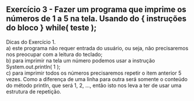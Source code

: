 ## Exercício 3 - Fazer um programa que imprime os números de 1 a 5 na tela. Usando do { instruções do bloco } while( teste );

Dicas do Exercício 1.<br>
a) este programa não requer entrada do usuário, ou seja, não precisaremos nos preocupar com a leitura do teclado;
<br>
b) para imprimir na tela um número podemos usar a instrução System.out.println( 1 );
<br>
c) para imprimir todos os números precisaremos repetir o item anterior 5 vezes. Como a diferença de uma linha para
outra será somente o conteúdo do método println, que será 1, 2, ..., então isto nos leva a ter de usar uma estrutura
de repetição. 
